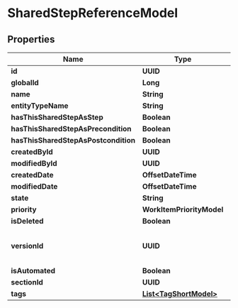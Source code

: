 

# SharedStepReferenceModel


## Properties

| Name | Type | Description | Notes |
|------------ | ------------- | ------------- | -------------|
|**id** | **UUID** |  |  [optional] |
|**globalId** | **Long** |  |  [optional] |
|**name** | **String** |  |  [optional] |
|**entityTypeName** | **String** |  |  [optional] |
|**hasThisSharedStepAsStep** | **Boolean** |  |  [optional] |
|**hasThisSharedStepAsPrecondition** | **Boolean** |  |  [optional] |
|**hasThisSharedStepAsPostcondition** | **Boolean** |  |  [optional] |
|**createdById** | **UUID** |  |  [optional] |
|**modifiedById** | **UUID** |  |  [optional] |
|**createdDate** | **OffsetDateTime** |  |  [optional] |
|**modifiedDate** | **OffsetDateTime** |  |  [optional] |
|**state** | **String** |  |  [optional] |
|**priority** | **WorkItemPriorityModel** |  |  |
|**isDeleted** | **Boolean** |  |  [optional] |
|**versionId** | **UUID** | used for versioning changes in workitem |  [optional] |
|**isAutomated** | **Boolean** |  |  [optional] |
|**sectionId** | **UUID** |  |  [optional] |
|**tags** | [**List&lt;TagShortModel&gt;**](TagShortModel.md) |  |  [optional] |



